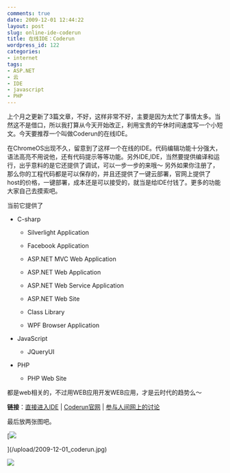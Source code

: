 ```yaml
---
comments: true
date: 2009-12-01 12:44:22
layout: post
slug: online-ide-coderun
title: 在线IDE：Coderun
wordpress_id: 122
categories:
- internet
tags:
- ASP.NET
- 云
- IDE
- javascript
- PHP
---
```


上个月之更新了3篇文章，不好，这样非常不好，主要是因为太忙了事情太多。当然这不是借口，所以我打算从今天开始改正，利用宝贵的午休时间速度写一个小短文。今天要推荐一个叫做Coderun的在线IDE。




在ChromeOS出现不久，留意到了这样一个在线的IDE。代码编辑功能十分强大，语法高亮不用说他，还有代码提示等等功能。另外IDE,IDE，当然要提供编译和运行，出乎意料的是它还提供了调试，可以一步一步的来哦～ 另外如果你注册了，那么你的工程代码都是可以保存的，并且还提供了一键云部署，官网上提供了host的价格，一键部署，成本还是可以接受的，就当是给IDE付钱了。更多的功能大家自己去摸索吧。




当前它提供了






  * C-sharp


    * Silverlight Application


    * Facebook Application


    * ASP.NET MVC Web Application


    * ASP.NET Web Application


    * ASP.NET Web Service Application


    * ASP.NET Web Site


    * Class Library


    * WPF Browser Application





  * JavaScript


    * JQueryUI





  * PHP


    * PHP Web Site







都是web相关的，不过用WEB应用开发WEB应用，才是云时代的趋势么～




**链接**：[直接进入IDE](http://www.coderun.com/ide/) | [Coderun官网](http://www.coderun.com/) | [参与人间网上的讨论](http://rensea.com/home?url=http%3A%2F%2Frensea.com%2Fdd%2Fconversation%3Fid%3D281466%26page%3D2)




最后放两张图吧。




[![](/upload/2009-12-01_coderun.jpg)  

  

](/upload/2009-12-01_coderun.jpg)




[![](/upload/2009-12-01_coderun_suggest.jpg)](/upload/2009-12-01_coderun_suggest.jpg)
